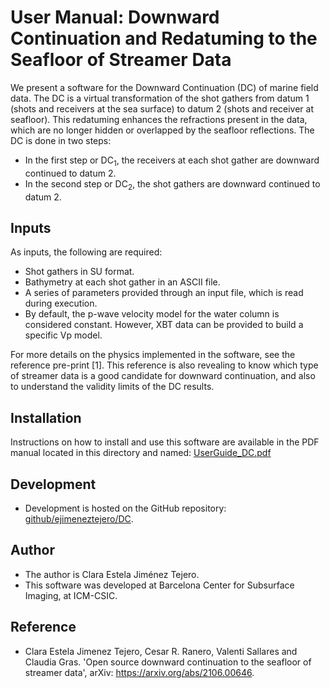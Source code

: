 # User Manual: Downward Continuation and Redatuming to the Seafloor of Streamer Data

We present a software for the Downward Continuation (DC) of marine field data. The DC is a virtual transformation of the shot gathers from datum 1 (shots and receivers at the sea surface) to datum 2 (shots and receiver at seafloor). This redatuming enhances the refractions present in the data, which are no longer hidden or overlapped by the seafloor reflections. The DC is done in two steps:

- In the first step or DC<sub>1</sub>, the receivers at each shot gather are downward continued to datum 2.
- In the second step or DC<sub>2</sub>, the shot gathers are downward continued to datum 2.

## Inputs

As inputs, the following are required:
- Shot gathers in SU format.
- Bathymetry at each shot gather in an ASCII file.
- A series of parameters provided through an input file, which is read during execution.
- By default, the p-wave velocity model for the water column is considered constant. However, XBT data can be provided to build a specific Vp model.

For more details on the physics implemented in the software, see the reference pre-print [1]. This reference is also revealing to know which type of streamer data is a good candidate for downward continuation, and also to understand the validity limits of the DC results.

## Installation

Instructions on how to install and use this software are available in the PDF manual located in this directory and named: [UserGuide_DC.pdf](UserGuide_DC.pdf)

## Development

- Development is hosted on the GitHub repository: [github/ejimeneztejero/DC](https://github.com/ejimeneztejero/DC).

## Author

- The author is Clara Estela Jiménez Tejero.
- This software was developed at Barcelona Center for Subsurface Imaging, at ICM-CSIC.

## Reference

- Clara Estela Jimenez Tejero, Cesar R. Ranero, Valenti Sallares and Claudia Gras. 'Open source downward continuation to the seafloor of streamer data', arXiv: https://arxiv.org/abs/2106.00646.
